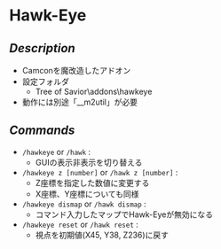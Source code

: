 # Hawk-Eye
## *Description*
* Camconを魔改造したアドオン
* 設定フォルダ
    * Tree of Savior\addons\hawkeye
* 動作には別途「__m2util」が必要

## *Commands*
* `/hawkeye` or `/hawk` : 
    * GUIの表示非表示を切り替える
* `/hawkeye z [number]` or `/hawk z [number]` : 
    * Z座標を指定した数値に変更する
    * X座標、Y座標についても同様
* `/hawkeye dismap` or `/hawk dismap` : 
    * コマンド入力したマップでHawk-Eyeが無効になる
* `/hawkeye reset` or `/hawk reset` : 
    * 視点を初期値(X45, Y38, Z236)に戻す
